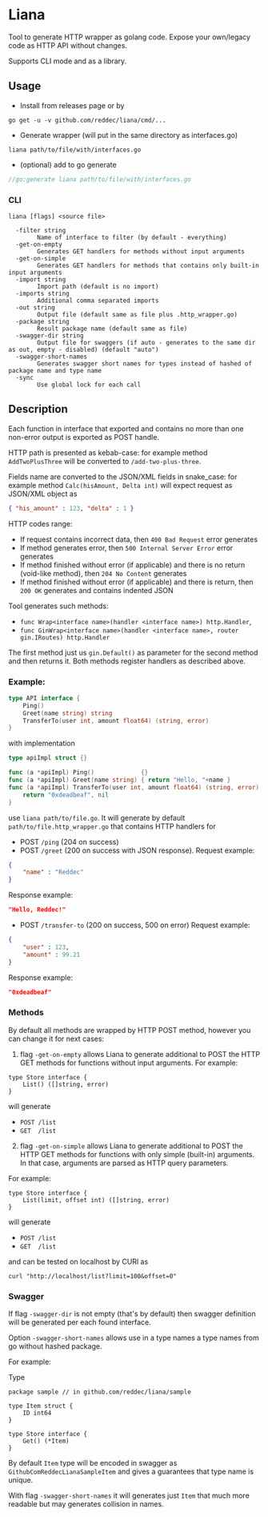 # Liana

Tool to generate HTTP wrapper as golang code. Expose your own/legacy code as HTTP API without changes.

Supports CLI mode and as a library.

## Usage

* Install from releases page or by

`go get -u -v github.com/reddec/liana/cmd/...`

* Generate wrapper (will put in the same directory as interfaces.go)

`liana path/to/file/with/interfaces.go`

* (optional) add to go generate

```go
//go:generate liana path/to/file/with/interfaces.go
```

### CLI

```
liana [flags] <source file>

  -filter string
        Name of interface to filter (by default - everything)
  -get-on-empty
        Generates GET handlers for methods without input arguments
  -get-on-simple
        Generates GET handlers for methods that contains only built-in input arguments
  -import string
        Import path (default is no import)
  -imports string
        Additional comma separated imports
  -out string
        Output file (default same as file plus .http_wrapper.go)
  -package string
        Result package name (default same as file)
  -swagger-dir string
        Output file for swaggers (if auto - generates to the same dir as out, empty - disabled) (default "auto")
  -swagger-short-names
        Generates swagger short names for types instead of hashed of package name and type name
  -sync
        Use global lock for each call
```


## Description

Each function in interface that exported and contains no more than one non-error output is exported as POST handle.

HTTP path is presented as kebab-case: for example method `AddTwoPlusThree` will be converted to `/add-two-plus-three`.

Fields name are converted to the JSON/XML fields in snake_case: for example method `Calc(hisAmount, Delta int)` will expect
request as JSON/XML object as
```json
{ "his_amount" : 123, "delta" : 1 }
```


HTTP codes range:

* If request contains incorrect data, then `400 Bad Request` error generates
* If method generates error, then `500 Internal Server Error` error generates
* If method finished without error (if applicable) and there is no return (void-like method), then `204 No Content` generates
* If method finished without error (if applicable) and there is return, then `200 OK` generates and contains indented JSON


Tool generates such methods:

* `func Wrap<interface name>(handler <interface name>) http.Handler`,
* `func GinWrap<interface name>(handler <interface name>, router gin.IRoutes) http.Handler`

The first method just us `gin.Default()` as parameter for the second method and then returns it. Both methods
register handlers as described above.

### Example:


```go
type API interface {
    Ping()
    Greet(name string) string
    TransferTo(user int, amount float64) (string, error)
}

```

with implementation

```go
type apiImpl struct {}

func (a *apiImpl) Ping()             {}
func (a *apiImpl) Greet(name string) { return "Hello, "+name }
func (a *apiImpl) TransferTo(user int, amount float64) (string, error) {
    return "0xdeadbeaf", nil
}

```

use `liana path/to/file.go`. It will generate by default `path/to/file.http_wrapper.go` that contains
HTTP handlers for

* POST `/ping` (204 on success)
* POST `/greet` (200 on success with JSON response).
Request example:
```json
{
    "name" : "Reddec"
}
```

Response example:
```json
"Hello, Reddec!"
```

* POST `/transfer-to` (200 on success, 500 on error)
Request example:
```json
{
    "user" : 123,
    "amount" : 99.21
}
```

Response example:
```json
"0xdeadbeaf"
```


### Methods

By default all methods are wrapped by HTTP POST method, however you can change it for next cases:

1. flag `-get-on-empty` allows Liana to generate additional to POST the HTTP GET methods for functions without input arguments.
For example:

```golang
type Store interface {
    List() ([]string, error)
}
```

will generate

   * `POST /list`
   * `GET  /list`


2. flag `-get-on-simple` allows Liana to generate additional to POST the HTTP GET methods for functions with only simple (built-in) arguments.
In that case, arguments are parsed as HTTP query parameters.

For example:

```golang
type Store interface {
    List(limit, offset int) ([]string, error)
}
```

will generate

   * `POST /list`
   * `GET  /list`

and can be tested on localhost by CURl as

    curl "http://localhost/list?limit=100&offset=0"



### Swagger

If flag `-swagger-dir` is not empty (that's by default) then swagger definition will be generated per each found interface.

Option `-swagger-short-names` allows use in a type names a type names from go without hashed package.

For example:

Type

```golang
package sample // in github.com/reddec/liana/sample

type Item struct {
    ID int64
}

type Store interface {
    Get() (*Item)
}
```

By default `Item` type will be encoded in swagger as `GithubComReddecLianaSampleItem` and gives a guarantees that type
name is unique.

With flag `-swagger-short-names` it will generates just `Item` that much more readable but may generates collision in names.